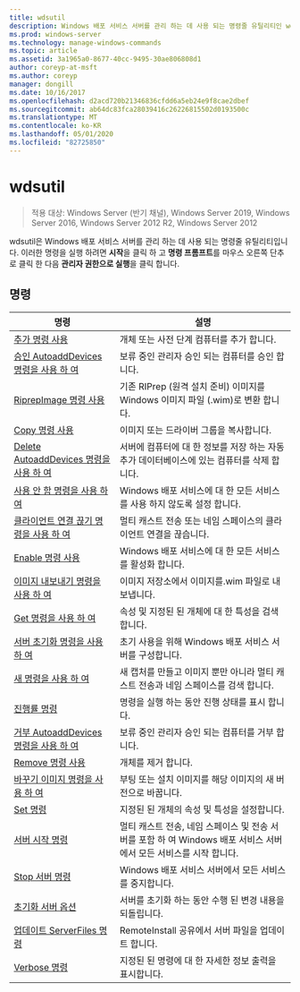 ```yaml
---
title: wdsutil
description: Windows 배포 서비스 서버를 관리 하는 데 사용 되는 명령줄 유틸리티인 wdsutil에 대 한 참조 항목입니다.
ms.prod: windows-server
ms.technology: manage-windows-commands
ms.topic: article
ms.assetid: 3a1965a0-8677-40cc-9495-30ae806808d1
author: coreyp-at-msft
ms.author: coreyp
manager: dongill
ms.date: 10/16/2017
ms.openlocfilehash: d2acd720b21346836cfdd6a5eb24e9f8cae2dbef
ms.sourcegitcommit: ab64dc83fca28039416c26226815502d0193500c
ms.translationtype: MT
ms.contentlocale: ko-KR
ms.lasthandoff: 05/01/2020
ms.locfileid: "82725850"
---
```

# <a name="wdsutil"></a>wdsutil

> 적용 대상: Windows Server (반기 채널), Windows Server 2019, Windows Server 2016, Windows Server 2012 R2, Windows Server 2012

wdsutil은 Windows 배포 서비스 서버를 관리 하는 데 사용 되는 명령줄 유틸리티입니다. 이러한 명령을 실행 하려면 **시작**을 클릭 하 고 **명령 프롬프트**를 마우스 오른쪽 단추로 클릭 한 다음 **관리자 권한으로 실행**을 클릭 합니다.  
## <a name="commands"></a>명령  
|명령|설명|  
|------|--------|  
|[추가 명령 사용](using-the-add-command.md)|개체 또는 사전 단계 컴퓨터를 추가 합니다.|  
|[승인 AutoaddDevices 명령을 사용 하 여](using-the-approve-autoadddevices-command.md)|보류 중인 관리자 승인 되는 컴퓨터를 승인 합니다.|  
|[RiprepImage 명령 사용](using-the-convert-riprepimage-command.md)|기존 RIPrep (원격 설치 준비) 이미지를 Windows 이미지 파일 (.wim)로 변환 합니다.|  
|[Copy 명령 사용](using-the-copy-command.md)|이미지 또는 드라이버 그룹을 복사합니다.|  
|[Delete AutoaddDevices 명령을 사용 하 여](using-the-delete-autoadddevices-command.md)|서버에 컴퓨터에 대 한 정보를 저장 하는 자동 추가 데이터베이스에 있는 컴퓨터를 삭제 합니다.|  
|[사용 안 함 명령을 사용 하 여](using-the-disable-command.md)|Windows 배포 서비스에 대 한 모든 서비스를 사용 하지 않도록 설정 합니다.|  
|[클라이언트 연결 끊기 명령을 사용 하 여](using-the-disconnect-client-command.md)|멀티 캐스트 전송 또는 네임 스페이스의 클라이언트 연결을 끊습니다.|  
|[Enable 명령 사용](using-the-enable-command.md)|Windows 배포 서비스에 대 한 모든 서비스를 활성화 합니다.|  
|[이미지 내보내기 명령을 사용 하 여](using-the-export-image-command.md)|이미지 저장소에서 이미지를.wim 파일로 내보냅니다.|  
|[Get 명령을 사용 하 여](using-the-get-command.md)|속성 및 지정된 된 개체에 대 한 특성을 검색합니다.|  
|[서버 초기화 명령을 사용 하 여](using-the-initialize-server-command.md)|초기 사용을 위해 Windows 배포 서비스 서버를 구성합니다.|  
|[새 명령을 사용 하 여](using-the-new-command.md)|새 캡처를 만들고 이미지 뿐만 아니라 멀티 캐스트 전송과 네임 스페이스를 검색 합니다.|  
|[진행률 명령](the-progress-command.md)|명령을 실행 하는 동안 진행 상태를 표시 합니다.|  
|[거부 AutoaddDevices 명령을 사용 하 여](using-the-reject-autoadddevices-command.md)|보류 중인 관리자 승인 되는 컴퓨터를 거부 합니다.|  
|[Remove 명령 사용](using-the-remove-command.md)|개체를 제거 합니다.|  
|[바꾸기 이미지 명령을 사용 하 여](using-the-replace-image-command.md)|부팅 또는 설치 이미지를 해당 이미지의 새 버전으로 바꿉니다.|  
|[Set 명령](the-set-command.md)|지정된 된 개체의 속성 및 특성을 설정합니다.|  
|[서버 시작 명령](the-start-server-command.md)|멀티 캐스트 전송, 네임 스페이스 및 전송 서버를 포함 하 여 Windows 배포 서비스 서버에서 모든 서비스를 시작 합니다.|  
|[Stop 서버 명령](the-stop-server-command.md)|Windows 배포 서비스 서버에서 모든 서비스를 중지합니다.|  
|[초기화 서버 옵션](the-uninitialize-server-option.md)|서버를 초기화 하는 동안 수행 된 변경 내용을 되돌립니다.|  
|[업데이트 ServerFiles 명령](the-update-serverfiles-command.md)|RemoteInstall 공유에서 서버 파일을 업데이트 합니다.|  
|[Verbose 명령](the-verbose-command.md)|지정된 된 명령에 대 한 자세한 정보 출력을 표시합니다.|  

